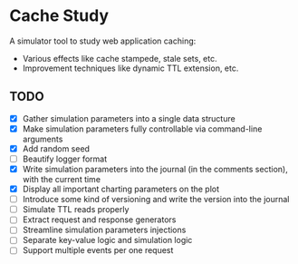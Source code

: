 # Cache Study

A simulator tool to study web application caching:

* Various effects like cache stampede, stale sets, etc.
* Improvement techniques like dynamic TTL extension, etc.

## TODO

- [x] Gather simulation parameters into a single data structure
- [x] Make simulation parameters fully controllable via command-line arguments
- [x] Add random seed
- [ ] Beautify logger format
- [x] Write simulation parameters into the journal (in the comments section), with the current time
- [x] Display all important charting parameters on the plot
- [ ] Introduce some kind of versioning and write the version into the journal
- [ ] Simulate TTL reads properly
- [ ] Extract request and response generators
- [ ] Streamline simulation parameters injections
- [ ] Separate key-value logic and simulation logic
- [ ] Support multiple events per one request
